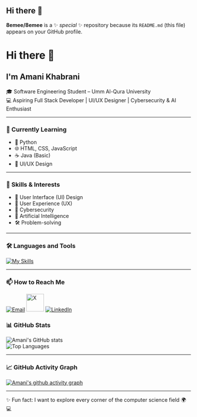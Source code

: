## Hi there 👋


**8emee/8emee** is a ✨ _special_ ✨ repository because its `README.md` (this file) appears on your GitHub profile.
# Hi there 👋  

## I'm Amani Khabrani
🎓 Software Engineering Student – Umm Al-Qura University  
💻 Aspiring Full Stack Developer | UI/UX Designer | Cybersecurity & AI Enthusiast  

---

### 🚀 Currently Learning  
- 🐍 Python  
- 🌐 HTML, CSS, JavaScript  
- ☕ Java (Basic)  
- 🎨 UI/UX Design  

---

### 🎯 Skills & Interests  
- 🎨 User Interface (UI) Design  
- 🧠 User Experience (UX)  
- 🔐 Cybersecurity  
- 🤖 Artificial Intelligence  
- 🛠 Problem-solving  

---

### 🛠 Languages and Tools  
[![My Skills](https://skillicons.dev/icons?i=python,java,html,css,javascript,figma,git,github)](https://skillicons.dev)

---

### 📫 How to Reach Me 
<p align="left">
  <a href="mailto:amani22kama@gmail.com"><img src="https://img.icons8.com/color/48/000000/gmail-new.png" alt="Email"/></a>
  <a href="https://x.com/8e_km?s=21"><img src="https://upload.wikimedia.org/wikipedia/commons/5/53/X_logo_2023.svg" alt="X" width="48"/></a>
  <a href="https://www.linkedin.com/in/%D8%A7%D9%85%D8%A7%D9%86%D9%8A-%D8%AE%D8%A8%D8%B1%D8%A7%D9%86%D9%8A-32258127a?utm_source=share&utm_campaign=share_via&utm_content=profile&utm_medium=android_app"><img src="https://img.icons8.com/color/48/000000/linkedin.png" alt="LinkedIn"/></a>
</p>



### 📊 GitHub Stats  
![Amani's GitHub stats](https://github-readme-stats.vercel.app/api?username=YourGitHubUsername&show_icons=true&theme=radical)  
![Top Languages](https://github-readme-stats.vercel.app/api/top-langs/?username=YourGitHubUsername&layout=compact&theme=radical)  

---

### 📈 GitHub Activity Graph  
[![Amani's github activity graph](https://github-readme-activity-graph.vercel.app/graph?username=YourGitHubUsername&theme=radical)](https://github.com/ashutosh00710/github-readme-activity-graph)  

---

✨ Fun fact: I want to explore every corner of the computer science field 🌍💻
